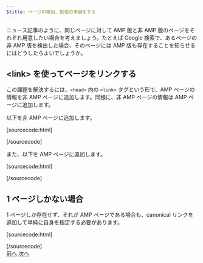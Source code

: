 ```yaml
---
$title: ページの検出、配信の準備をする
---
```


ニュース記事のように、同じページに対して AMP 版と非 AMP 版のページをそれぞれ用意したい場合を考えましょう。たとえば Google 検索で、あるページの非 AMP 版を検出した場合、そのページには AMP 版も存在することを知らせるにはどうしたらよいでしょうか。

## &lt;link> を使ってページをリンクする

この課題を解決するには、`<head>` 内の `<link>` タグという形で、AMP ページの情報を非 AMP ページに追加します。同様に、非 AMP ページの情報は AMP ページに追加します。

以下を非 AMP ページに追加します。

[sourcecode:html]
<link rel="amphtml" href="https://www.example.com/url/to/amp/document.html">
[/sourcecode]

また、以下を AMP ページに追加します。

[sourcecode:html]
<link rel="canonical" href="https://www.example.com/url/to/full/document.html">
[/sourcecode]

## 1 ページしかない場合

1 ページしか存在せず、それが AMP ページである場合も、canonical リンクを追加して単純に自身を指定する必要があります。

[sourcecode:html]
<link rel="canonical" href="https://www.example.com/url/to/amp/document.html">
[/sourcecode]

<div class="prev-next-buttons">
  <a class="button prev-button" href="/ja/docs/tutorials/create/preview_and_validate.html"><span class="arrow-prev">前へ</span></a>
  <a class="button next-button" href="/ja/docs/tutorials/create/publish.html"><span class="arrow-next">次へ</span></a>
</div>
